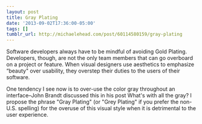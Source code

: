 ```yaml
---
layout: post
title: Gray Plating
date: '2013-09-02T17:36:00-05:00'
tags: []
tumblr_url: http://michaelehead.com/post/60114580159/gray-plating
---
```

Software developers always have to be mindful of avoiding Gold Plating. Developers, though, are not the only team members that can go overboard on a project or feature. When visual designers use aesthetics to emphasize “beauty" over usability, they overstep their duties to the users of their software.

One tendency I see now is to over-use the color gray throughout an interface–John Brandt discussed this in his post What's with all the gray? I propose the phrase "Gray Plating" (or "Grey Plating" if you prefer the non-U.S. spelling) for the overuse of this visual style when it is detrimental to the user experience. 
